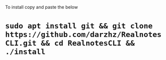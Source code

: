 To install copy and paste the below
#     ``` sudo apt install git && git clone https://github.com/darzhz/RealnotesCLI.git && cd RealnotesCLI && ./install ```
